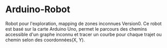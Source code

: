 # Arduino-Robot
Robot pour l'exploration, mapping de zones inconnues Version0.
Ce robot est basé sur la carte Arduino Uno, permet le parcours des chemins accessible d'un graphe inconnu et tracer un courbe pour chaque trajet ou chemin selon des coordonnées(X, Y).

